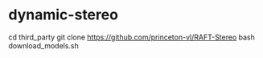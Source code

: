# dynamic-stereo



cd third_party
git clone https://github.com/princeton-vl/RAFT-Stereo
bash download_models.sh